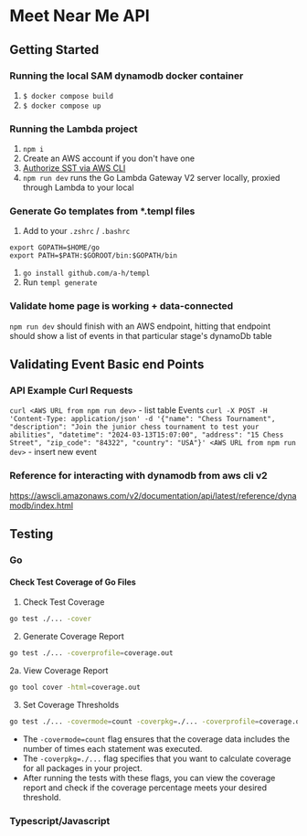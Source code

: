 # Meet Near Me API

## Getting Started

### Running the local SAM dynamodb docker container

1. `$ docker compose build`
1. `$ docker compose up`

### Running the Lambda project

1. `npm i`
1. Create an AWS account if you don't have one
1. [Authorize SST via AWS CLI](https://sst.dev/chapters/configure-the-aws-cli.html)
1. `npm run dev` runs the Go Lambda Gateway V2 server locally, proxied through
   Lambda to your local

### Generate Go templates from \*.templ files

1. Add to your `.zshrc` / `.bashrc`

```
export GOPATH=$HOME/go
export PATH=$PATH:$GOROOT/bin:$GOPATH/bin
```

1. `go install github.com/a-h/templ`
1. Run `templ generate`

### Validate home page is working + data-connected

`npm run dev` should finish with an AWS endpoint, hitting that endpoint should
show a list of events in that particular stage's dynamoDb table

## Validating Event Basic end Points

### API Example Curl Requests

`curl <AWS URL from npm run dev>` - list table Events
`curl -X POST -H 'Content-Type: application/json' -d '{"name": "Chess Tournament", "description": "Join the junior chess tournament to test your abilities", "datetime": "2024-03-13T15:07:00", "address": "15 Chess Street", "zip_code": "84322", "country": "USA"}' <AWS URL from npm run dev>` -
insert new event

### Reference for interacting with dynamodb from aws cli v2

https://awscli.amazonaws.com/v2/documentation/api/latest/reference/dynamodb/index.html


## Testing

### Go

#### Check Test Coverage of Go Files

1. Check Test Coverage
```bash
go test ./... -cover
```

2. Generate Coverage Report
```bash
go test ./... -coverprofile=coverage.out
```
2a. View Coverage Report 
```bash
go tool cover -html=coverage.out
```

3. Set Coverage Thresholds
```bash
go test ./... -covermode=count -coverpkg=./... -coverprofile=coverage.out
```
- The `-covermode=count` flag ensures that the coverage data includes the number of times each statement was executed.
- The `-coverpkg=./...` flag specifies that you want to calculate coverage for all packages in your project.
- After running the tests with these flags, you can view the coverage report and check if the coverage percentage meets your desired threshold.



### Typescript/Javascript
